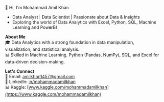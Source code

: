 👋 Hi, I'm Mohammad Amil Khan    
  - Data Analyst | Data Scientist | Passionate about Data & Insights  
  - Exploring the world of Data Analytics with Excel, Python, SQL, Machine Learning and PowerBI

 **About Me**  
   🎓 Data Analytics with a strong foundation in data manipulation, visualization, and statistical analysis.  
   📊 Skilled in Machine Learning, Python (Pandas, NumPy), SQL, and Excel for data-driven decision-making.

 **Let's Connect**  
   📧 Email: [amilkhan1457@gmail.com](mailto\:amilkhan1457@gmail.com)  
   🔗 LinkedIn: [in/mohammadamilkhan](https://linkedin.com/in/mohammadamilkhan)   
   📊 Kaggle: [www.kaggle.com/mohammadamilkhan](https://www.kaggle.com/mohammadamilkhan)
